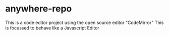 # anywhere-repo

This is a code editor project using the open source editor "CodeMirror" 
This is focussed to behave like a Javascript Editor 
